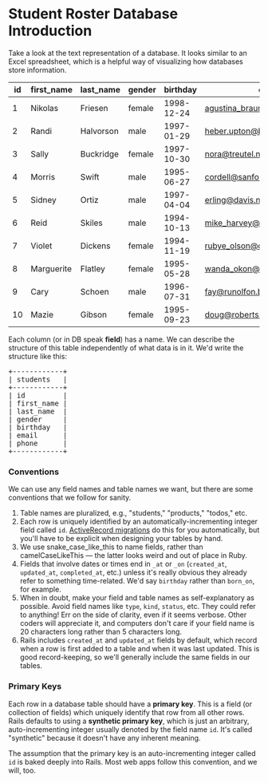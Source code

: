# Student Roster Database Introduction

Take a look at the text representation of a database.  It looks similar to an Excel spreadsheet, which is a helpful way of visualizing how databases store information.


| id | first_name | last_name | gender | birthday | email | phone |
|----|------------|-----------|--------|----------|-------|-------|
| 1 | Nikolas| Friesen| female| 1998-12-24| agustina_braun@wintheiser.info| 449.897.7415|
| 2 | Randi| Halvorson| male| 1997-01-29| heber.upton@bechtelarwisozk.biz| (697)436-2633|
| 3 | Sally| Buckridge| female| 1997-10-30| nora@treutel.name| 1-351-672-6358x02502|
| 4 | Morris| Swift| male| 1995-06-27| cordell@sanfordkuhlman.org| (600)142-5639x9380|
| 5 | Sidney| Ortiz| male| 1997-04-04| erling@davis.name| 554.170.3265|
| 6 | Reid| Skiles| male| 1994-10-13| mike_harvey@nikolaus.com| (543)511-2123|
| 7 | Violet| Dickens| female| 1994-11-19| rubye_olson@collins.biz| 1-410-486-1411x5058|
| 8 | Marguerite| Flatley| female| 1995-05-28| wanda_okon@hane.name| 572.978.5828x07860|
| 9 | Cary| Schoen| male| 1996-07-31| fay@runolfon.biz| 1-828-134-7828x66958|
| 10 | Mazie| Gibson| female| 1995-09-23| doug@roberts.biz| 144.038.7351x24117|


Each column (or in DB speak **field**) has a name.  We can describe the structure of this table independently of what data is in it.  We'd write the structure like this:

<pre>
+------------+
| students   |
+------------+
| id         |
| first_name |
| last_name  |
| gender     |
| birthday   |
| email      |
| phone      |
+------------+
</pre>

### Conventions

We can use any field names and table names we want, but there are some conventions that we follow for sanity.

1. Table names are pluralized, e.g., "students," "products," "todos," etc.
2. Each row is uniquely identified by an automatically-incrementing integer field called <code>id</code>.  [ActiveRecord migrations](http://guides.rubyonrails.org/migrations.html) do this for you automatically, but you'll have to be explicit when designing your tables by hand.
3. We use snake_case_like_this to name fields, rather than camelCaseLikeThis &mdash; the latter looks weird and out of place in Ruby.
4. Fields that involve dates or times end in <code>&#95;at</code> or <code>&#95;on</code> (<code>created&#95;at</code>, <code>updated&#95;at</code>, <code>completed&#95;at</code>, etc.) unless it's really obvious they already refer to something time-related.  We'd say <code>birthday</code> rather than <code>born_on</code>, for example.
5. When in doubt, make your field and table names as self-explanatory as possible.  Avoid field names like <code>type</code>, <code>kind</code>, <code>status</code>, etc.  They could refer to anything!  Err on the side of clarity, even if it seems verbose.  Other coders will appreciate it, and computers don't care if your field name is 20 characters long rather than 5 characters long.
6. Rails includes <code>created&#95;at</code> and <code>updated&#95;at</code> fields by default, which record when a row is first added to a table and when it was last updated.  This is good record-keeping, so we'll generally include the same fields in our tables.


### Primary Keys

Each row in a database table should have a **primary key**.  This is a field (or collection of fields) which uniquely identify that row from all other rows.  Rails defaults to using a **synthetic primary key**, which is just an arbitrary, auto-incrementing integer usually denoted by the field name `id`.  It's called "synthetic" because it doesn't have any inherent meaning.

The assumption that the primary key is an auto-incrementing integer called `id` is baked deeply into Rails.  Most web apps follow this convention, and we will, too.